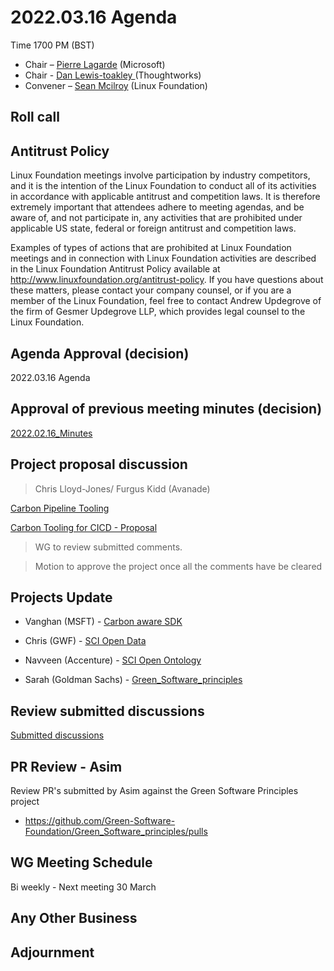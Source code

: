 # 2022.03.16 Agenda
Time 1700 PM (BST)

- Chair – [Pierre Lagarde](https://www.linkedin.com/in/pierlag/) (Microsoft) 
- Chair - [Dan Lewis-toakley ](https://www.linkedin.com/in/danlewistoakley/) (Thoughtworks)
- Convener – [Sean Mcilroy](https://www.linkedin.com/in/sean-mcilroy-bb3b5548/) (Linux Foundation)
  
## Roll call 
  
## Antitrust Policy
Linux Foundation meetings involve participation by industry competitors, and it is the intention of the Linux Foundation to conduct 
all of its activities in accordance with applicable antitrust and competition laws. 
It is therefore extremely important that attendees adhere to meeting agendas, and be aware of, and not participate in, any activities 
that are prohibited under applicable US state, federal or foreign antitrust and competition laws.

Examples of types of actions that are prohibited at Linux Foundation meetings and in connection with Linux Foundation activities are 
described in the Linux Foundation Antitrust Policy available at http://www.linuxfoundation.org/antitrust-policy. 
If you have questions about these matters, please contact your company counsel, or if you are a member of the Linux Foundation, 
feel free to contact Andrew Updegrove of the firm of Gesmer Updegrove LLP, which provides legal counsel to the Linux Foundation.
  
## Agenda Approval (decision) 
2022.03.16 Agenda
  
## Approval of previous meeting minutes (decision)
[2022.02.16_Minutes](https://github.com/Green-Software-Foundation/innovation_wg/blob/main/Agenda_Minutes/2022.03.02_Minutes.md)

## Project proposal discussion

> Chris Lloyd-Jones/ Furgus Kidd (Avanade)

[Carbon Pipeline Tooling](https://docs.google.com/document/d/1oacfO1dxcBNRhPJegk0aHPOgF3KNvuDy/edit?usp=sharing&ouid=109189016904402965838&rtpof=true&sd=true)

[Carbon Tooling for CICD - Proposal](https://mail.google.com/mail/u/0/?tab=rm#search/Carbon+Tooling+for+CICD/FMfcgzGmvLNNWfbZvrQMbfpPfXVWQWpr)

> WG to review submitted comments. 

> Motion to approve the project once all the comments have be cleared

## Projects Update

- Vanghan (MSFT) - [Carbon aware SDK](https://github.com/Green-Software-Foundation/carbon-aware-sdk)

- Chris (GWF) - [SCI Open Data](https://github.com/Green-Software-Foundation/sci-data)

- Navveen (Accenture) - [SCI Open Ontology](https://docs.google.com/document/d/1wPIMHOGxvaDH743CT0upf2AVR9pXwl6v/edit?usp=sharing&ouid=109368751668006670411&rtpof=true&sd=true)

- Sarah (Goldman Sachs) - [Green_Software_principles](https://github.com/Green-Software-Foundation/Green_Software_principles)

## Review submitted discussions

[Submitted discussions](https://github.com/Green-Software-Foundation/innovation_wg/discussions)

## PR Review - Asim

Review PR's submitted by Asim against the Green Software Principles project

 - https://github.com/Green-Software-Foundation/Green_Software_principles/pulls

## WG Meeting Schedule

Bi weekly - Next meeting 30 March

## Any Other Business

## Adjournment
